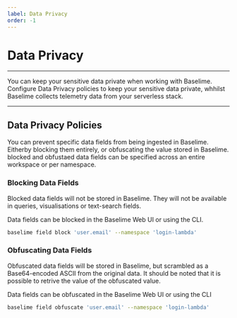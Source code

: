 ```yaml
---
label: Data Privacy
order: -1
---
```


# Data Privacy

---

You can keep your sensitive data private when working with Baselime. Configure Data Privacy policies to keep your sensitive data private, whhilst Baselime collects telemetry data from your serverless stack.

---

## Data Privacy Policies

You can prevent specific data fields from being ingested in Baselime. Eitherby blocking them entirely, or obfuscating the value stored in Baselime. blocked and obfustaed data fields can be specified across an entire workspace or per namespace.

### Blocking Data Fields

Blocked data fields will not be stored in Baselime. They will not be available in queries, visualisations or text-search fields.

Data fields can be blocked in the Baselime Web UI or using the CLI.

```bash #
baselime field block 'user.email' --namespace 'login-lambda'
```

### Obfuscating Data Fields

Obfuscated data fields will be stored in Baselime, but scrambled as a Base64-encoded ASCII from the original data. It should be noted that it is possible to retrive the value of the obfuscated value.

Data fields can be obfuscated in the Baselime Web UI or using the CLI

```bash #
baselime field obfuscate 'user.email' --namespace 'login-lambda'
```
